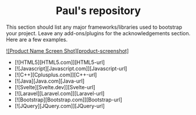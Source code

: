 <div align="center">
    <h1>Paul's repository</h1>
</div>

This section should list any major frameworks/libraries used to bootstrap your project. Leave any add-ons/plugins for the acknowledgements section. Here are a few examples.

[![Product Name Screen Shot][product-screenshot]](https://example.com)

* [![HTML5][HTML5.com]][HTML5-url]
* [![Javascript][Javascript.com]][Javascript-url]
* [![C++][Cplusplus.com]][C++-url]
* [![Java][Java.com][Java-url]
* [![Svelte][Svelte.dev]][Svelte-url]
* [![Laravel][Laravel.com]][Laravel-url]
* [![Bootstrap][Bootstrap.com]][Bootstrap-url]
* [![JQuery][JQuery.com]][JQuery-url]

